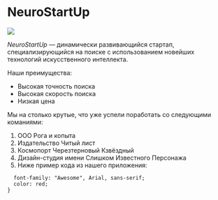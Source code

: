 # NeuroStartUp

![](https://netology-code.github.io/git-homeworks/introduction/assets/logo.png)

*NeuroStartUp* — динамически развивающийся стартап, специализирующийся на поиске с использованием 
 новейших технологий искусственного интеллекта.

Наши преимущества:
* Высокая точность поиска
* Высокая скорость поиска
* Низкая цена

Мы на столько крутые, что уже успели поработать со следующими команиями:

1. ООО Рога и копыта
2. Издательство Читый лист
3. Космопорт Черезтерновый Кзвёздный
4. Дизайн-студия имени Слишком Известного Персонажа
5. Ниже пример кода из нашего приложения:

```.selector {
  font-family: "Awesome", Arial, sans-serif;
  color: red;
}